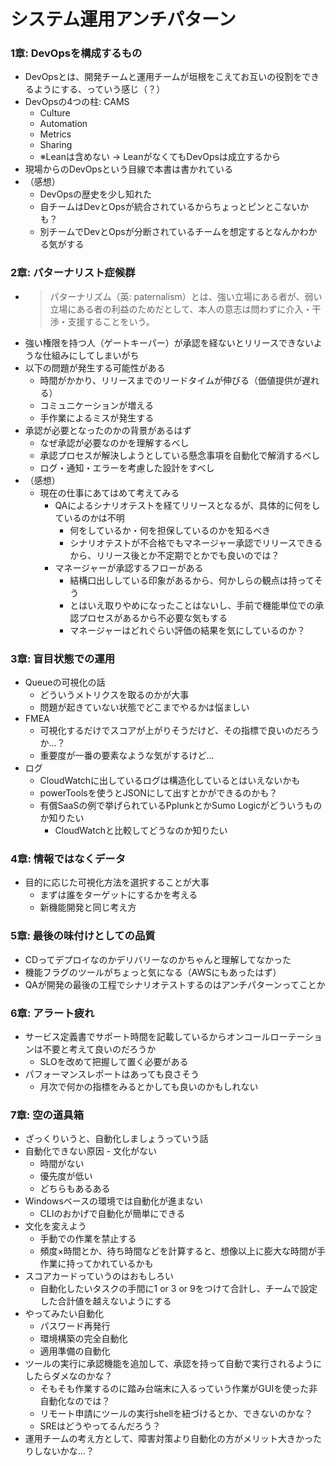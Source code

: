 # システム運用アンチパターン
### 1章: DevOpsを構成するもの
- DevOpsとは、開発チームと運用チームが垣根をこえてお互いの役割をできるようにする、っていう感じ（？）
- DevOpsの4つの柱: CAMS
    - Culture
    - Automation
    - Metrics
    - Sharing
    - ※Leanは含めない → LeanがなくてもDevOpsは成立するから
- 現場からのDevOpsという目線で本書は書かれている
- （感想）
    - DevOpsの歴史を少し知れた
    - 自チームはDevとOpsが統合されているからちょっとピンとこないかも？
    - 別チームでDevとOpsが分断されているチームを想定するとなんかわかる気がする
### 2章: パターナリスト症候群
- > パターナリズム（英: paternalism）とは、強い立場にある者が、弱い立場にある者の利益のためだとして、本人の意志は問わずに介入・干渉・支援することをいう。
- 強い権限を持つ人（ゲートキーパー）が承認を経ないとリリースできないような仕組みにしてしまいがち
- 以下の問題が発生する可能性がある
    - 時間がかかり、リリースまでのリードタイムが伸びる（価値提供が遅れる）
    - コミュニケーションが増える
    - 手作業によるミスが発生する
- 承認が必要となったのかの背景があるはず
    - なぜ承認が必要なのかを理解するべし
    - 承認プロセスが解決しようとしている懸念事項を自動化で解消するべし
    - ログ・通知・エラーを考慮した設計をすべし
- （感想）
    - 現在の仕事にあてはめて考えてみる
        - QAによるシナリオテストを経てリリースとなるが、具体的に何をしているのかは不明
            - 何をしているか・何を担保しているのかを知るべき
            - シナリオテストが不合格でもマネージャー承認でリリースできるから、リリース後とか不定期でとかでも良いのでは？
        - マネージャーが承認するフローがある
            - 結構口出ししている印象があるから、何かしらの観点は持ってそう
            - とはいえ取りやめになったことはないし、手前で機能単位での承認プロセスがあるから不必要な気もする
            - マネージャーはどれぐらい評価の結果を気にしているのか？
### 3章: 盲目状態での運用
- Queueの可視化の話
    - どういうメトリクスを取るのかが大事
    - 問題が起きていない状態でどこまでやるかは悩ましい
- FMEA
    - 可視化するだけでスコアが上がりそうだけど、その指標で良いのだろうか…？
    - 重要度が一番の要素なような気がするけど…
- ログ
    - CloudWatchに出しているログは構造化しているとはいえないかも
    - powerToolsを使うとJSONにして出すとかができるのかも？
    - 有償SaaSの例で挙げられているPplunkとかSumo Logicがどういうものか知りたい
        - CloudWatchと比較してどうなのか知りたい
### 4章: 情報ではなくデータ
- 目的に応じた可視化方法を選択することが大事
    - まずは誰をターゲットにするかを考える
    - 新機能開発と同じ考え方
### 5章: 最後の味付けとしての品質
- CDってデプロイなのかデリバリーなのかちゃんと理解してなかった
- 機能フラグのツールがちょっと気になる（AWSにもあったはず）
- QAが開発の最後の工程でシナリオテストするのはアンチパターンってことか
### 6章: アラート疲れ
- サービス定義書でサポート時間を記載しているからオンコールローテーションは不要と考えて良いのだろうか
    - SLOを改めて把握して置く必要がある
- パフォーマンスレポートはあっても良さそう
    - 月次で何かの指標をみるとかしても良いのかもしれない
### 7章: 空の道具箱
- ざっくりいうと、自動化しましょうっていう話
- 自動化できない原因 - 文化がない 
    - 時間がない
    - 優先度が低い
    - どちらもあるある
- Windowsベースの環境では自動化が進まない
    - CLIのおかげで自動化が簡単にできる
- 文化を変えよう
    - 手動での作業を禁止する
    - 頻度×時間とか、待ち時間などを計算すると、想像以上に膨大な時間が手作業に持ってかれているかも
- スコアカードっていうのはおもしろい
    - 自動化したいタスクの手間に1 or 3 or 9をつけて合計し、チームで設定した合計値を越えないようにする
- やってみたい自動化
    - パスワード再発行
    - 環境構築の完全自動化
    - 適用準備の自動化
- ツールの実行に承認機能を追加して、承認を持って自動で実行されるようにしたらダメなのかな？
    - そもそも作業するのに踏み台端末に入るっていう作業がGUIを使った非自動化なのでは？
    - リモート申請にツールの実行shellを紐づけるとか、できないのかな？
    - SREはどうやってるんだろう？
- 運用チームの考え方として、障害対策より自動化の方がメリット大きかったりしないかな…？
